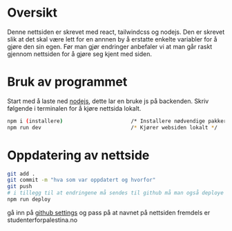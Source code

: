 # Oversikt
Denne nettsiden er skrevet med react, tailwindcss og nodejs. Den er skrevet slik at det skal være lett for en annnen by å erstatte enkelte variabler for å gjøre den sin egen. Før man gjør endringer anbefaler vi at man går raskt gjennom nettsiden for å gjøre seg kjent med siden.

# Bruk av programmet
Start med å laste ned [nodejs](https://nodejs.org/en), dette lar en bruke js på backenden.
Skriv følgende i terminalen for å kjøre nettsida lokalt. 

```bash
npm i (installere)                      /* Installere nødvendige pakker */
npm run dev                             /* Kjører websiden lokalt */
```

# Oppdatering av nettside
```bash
git add .
git commit -m "hva som var oppdatert og hvorfor"
git push
# i tillegg til at endringene må sendes til github må man også deploye
npm run deploy

```
gå inn på [github settings](https://github.com/studenter-for-palestina/hjemmeside/settings/pages) og pass på at navnet på nettsiden fremdels er studenterforpalestina.no



